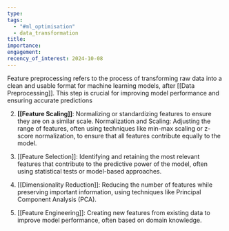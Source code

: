 ```yaml
---
type: 
tags:
  - "#ml_optimisation"
  - data_transformation
title: 
importance: 
engagement: 
recency_of_interest: 2024-10-08
---
```

Feature preprocessing refers to the process of transforming raw data into a clean and usable format for machine learning models, after [[Data Preprocessing]]. This step is crucial for improving model performance and ensuring accurate predictions

2. **[[Feature Scaling]]**: Normalizing or standardizing features to ensure they are on a similar scale. Normalization and Scaling: Adjusting the range of features, often using techniques like min-max scaling or z-score normalization, to ensure that all features contribute equally to the model.

4. [[Feature Selection]]: Identifying and retaining the most relevant features that contribute to the predictive power of the model, often using statistical tests or model-based approaches.

5. [[Dimensionality Reduction]]: Reducing the number of features while preserving important information, using techniques like Principal Component Analysis (PCA).

6. [[Feature Engineering]]: Creating new features from existing data to improve model performance, often based on domain knowledge.
